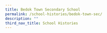 ```yaml
---
title: Bedok Town Secondary School
permalink: /school-histories/bedok-town-sec/
description: ""
third_nav_title: School Histories
---
```

